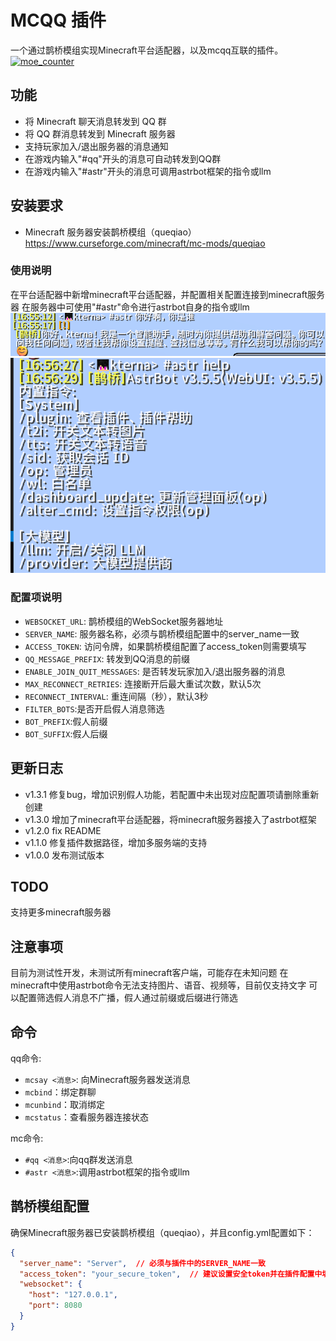 # MCQQ 插件

一个通过鹊桥模组实现Minecraft平台适配器，以及mcqq互联的插件。
[![moe_counter](https://count.getloli.com/get/@astrbot_plugin_mcqq?theme=moebooru)](https://github.com/kterna/astrbot_plugin_mcqq)

## 功能

- 将 Minecraft 聊天消息转发到 QQ 群
- 将 QQ 群消息转发到 Minecraft 服务器
- 支持玩家加入/退出服务器的消息通知
- 在游戏内输入"#qq"开头的消息可自动转发到QQ群
- 在游戏内输入"#astr"开头的消息可调用astrbot框架的指令或llm

## 安装要求

- Minecraft 服务器安装鹊桥模组（queqiao）
https://www.curseforge.com/minecraft/mc-mods/queqiao

### 使用说明

在平台适配器中新增minecraft平台适配器，并配置相关配置连接到minecraft服务器
在服务器中可使用"#astr"命令进行astrbot自身的指令或llm
![llm](image/llm.png)
![help](image/help.png)

### 配置项说明

- `WEBSOCKET_URL`: 鹊桥模组的WebSocket服务器地址
- `SERVER_NAME`: 服务器名称，必须与鹊桥模组配置中的server_name一致
- `ACCESS_TOKEN`: 访问令牌，如果鹊桥模组配置了access_token则需要填写
- `QQ_MESSAGE_PREFIX`: 转发到QQ消息的前缀
- `ENABLE_JOIN_QUIT_MESSAGES`: 是否转发玩家加入/退出服务器的消息
- `MAX_RECONNECT_RETRIES`: 连接断开后最大重试次数，默认5次
- `RECONNECT_INTERVAL`: 重连间隔（秒），默认3秒
- `FILTER_BOTS`:是否开启假人消息筛选
- `BOT_PREFIX`:假人前缀
- `BOT_SUFFIX`:假人后缀

## 更新日志

- v1.3.1 修复bug，增加识别假人功能，若配置中未出现对应配置项请删除重新创建
- v1.3.0 增加了minecraft平台适配器，将minecraft服务器接入了astrbot框架
- v1.2.0 fix README
- v1.1.0 修复插件数据路径，增加多服务端的支持
- v1.0.0 发布测试版本

## TODO
支持更多minecraft服务器

## 注意事项

目前为测试性开发，未测试所有minecraft客户端，可能存在未知问题
在minecraft中使用astrbot命令无法支持图片、语音、视频等，目前仅支持文字
可以配置筛选假人消息不广播，假人通过前缀或后缀进行筛选

## 命令

qq命令:
- `mcsay <消息>`: 向Minecraft服务器发送消息
- `mcbind`：绑定群聊
- `mcunbind`：取消绑定
- `mcstatus`：查看服务器连接状态

mc命令:
- `#qq <消息>`:向qq群发送消息
- `#astr <消息>`:调用astrbot框架的指令或llm

## 鹊桥模组配置

确保Minecraft服务器已安装鹊桥模组（queqiao），并且config.yml配置如下：

```json
{
  "server_name": "Server",  // 必须与插件中的SERVER_NAME一致
  "access_token": "your_secure_token",  // 建议设置安全token并在插件配置中填写相同的值
  "websocket": {
    "host": "127.0.0.1",
    "port": 8080
  }
}
```